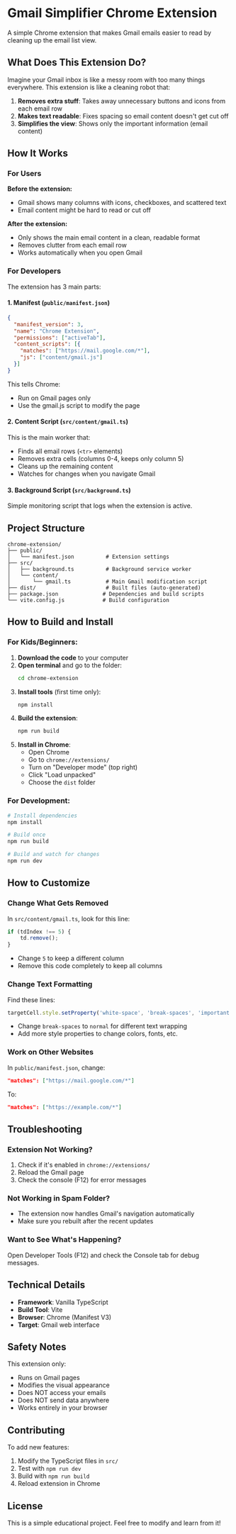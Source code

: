 # Gmail Simplifier Chrome Extension

A simple Chrome extension that makes Gmail emails easier to read by cleaning up the email list view.

## What Does This Extension Do?

Imagine your Gmail inbox is like a messy room with too many things everywhere. This extension is like a cleaning robot that:

1. **Removes extra stuff**: Takes away unnecessary buttons and icons from each email row
2. **Makes text readable**: Fixes spacing so email content doesn't get cut off
3. **Simplifies the view**: Shows only the important information (email content)

## How It Works

### For Users

**Before the extension:**
- Gmail shows many columns with icons, checkboxes, and scattered text
- Email content might be hard to read or cut off

**After the extension:**
- Only shows the main email content in a clean, readable format
- Removes clutter from each email row
- Works automatically when you open Gmail

### For Developers

The extension has 3 main parts:

#### 1. Manifest (`public/manifest.json`)
```json
{
  "manifest_version": 3,
  "name": "Chrome Extension",
  "permissions": ["activeTab"],
  "content_scripts": [{
    "matches": ["https://mail.google.com/*"],
    "js": ["content/gmail.js"]
  }]
}
```
This tells Chrome:
- Run on Gmail pages only
- Use the gmail.js script to modify the page

#### 2. Content Script (`src/content/gmail.ts`)
This is the main worker that:
- Finds all email rows (`<tr>` elements)
- Removes extra cells (columns 0-4, keeps only column 5)
- Cleans up the remaining content
- Watches for changes when you navigate Gmail

#### 3. Background Script (`src/background.ts`)
Simple monitoring script that logs when the extension is active.

## Project Structure

```
chrome-extension/
├── public/
│   └── manifest.json          # Extension settings
├── src/
│   ├── background.ts          # Background service worker
│   └── content/
│       └── gmail.ts           # Main Gmail modification script
├── dist/                      # Built files (auto-generated)
├── package.json              # Dependencies and build scripts
└── vite.config.js            # Build configuration
```

## How to Build and Install

### For Kids/Beginners:

1. **Download the code** to your computer
2. **Open terminal** and go to the folder:
   ```bash
   cd chrome-extension
   ```
3. **Install tools** (first time only):
   ```bash
   npm install
   ```
4. **Build the extension**:
   ```bash
   npm run build
   ```
5. **Install in Chrome**:
   - Open Chrome
   - Go to `chrome://extensions/`
   - Turn on "Developer mode" (top right)
   - Click "Load unpacked"
   - Choose the `dist` folder

### For Development:

```bash
# Install dependencies
npm install

# Build once
npm run build

# Build and watch for changes
npm run dev
```

## How to Customize

### Change What Gets Removed

In `src/content/gmail.ts`, look for this line:
```typescript
if (tdIndex !== 5) {
    td.remove();
}
```
- Change `5` to keep a different column
- Remove this code completely to keep all columns

### Change Text Formatting

Find these lines:
```typescript
targetCell.style.setProperty('white-space', 'break-spaces', 'important');
```
- Change `break-spaces` to `normal` for different text wrapping
- Add more style properties to change colors, fonts, etc.

### Work on Other Websites

In `public/manifest.json`, change:
```json
"matches": ["https://mail.google.com/*"]
```
To:
```json
"matches": ["https://example.com/*"]
```

## Troubleshooting

### Extension Not Working?
1. Check if it's enabled in `chrome://extensions/`
2. Reload the Gmail page
3. Check the console (F12) for error messages

### Not Working in Spam Folder?
- The extension now handles Gmail's navigation automatically
- Make sure you rebuilt after the recent updates

### Want to See What's Happening?
Open Developer Tools (F12) and check the Console tab for debug messages.

## Technical Details

- **Framework**: Vanilla TypeScript
- **Build Tool**: Vite
- **Browser**: Chrome (Manifest V3)
- **Target**: Gmail web interface

## Safety Notes

This extension only:
- Runs on Gmail pages
- Modifies the visual appearance
- Does NOT access your emails
- Does NOT send data anywhere
- Works entirely in your browser

## Contributing

To add new features:
1. Modify the TypeScript files in `src/`
2. Test with `npm run dev`
3. Build with `npm run build`
4. Reload extension in Chrome

## License

This is a simple educational project. Feel free to modify and learn from it!